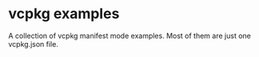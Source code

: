 # vcpkg examples

A collection of vcpkg manifest mode examples. Most of them are just one vcpkg.json file.


